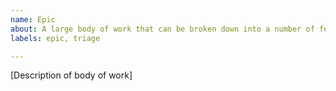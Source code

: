 ```yaml
---
name: Epic
about: A large body of work that can be broken down into a number of feature requests
labels: epic, triage

---
```


<!-- Please read our Code of Conduct: https://github.com/deephaven/deephaven-core/blob/main/CODE_OF_CONDUCT.md -->
<!-- Please search existing issues to avoid creating duplicates. -->

[Description of body of work]

<!-- After creation of the epic, create new Feature request issues and mention this epic to have them link. -->
